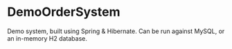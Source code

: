 # DemoOrderSystem
Demo system, built using Spring &amp; Hibernate. Can be run against MySQL, or an in-memory H2 database.

